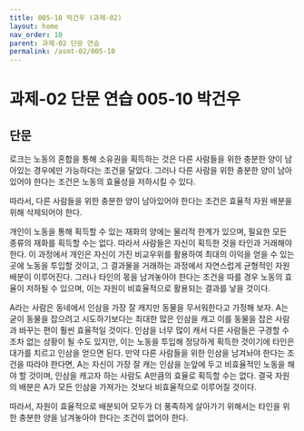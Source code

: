 ```yaml
---
title: 005-10 박건우 (과제-02)
layout: home
nav_order: 10
parent: 과제-02 단문 연습
permalink: /asmt-02/005-10
---
```


# 과제-02 단문 연습 005-10 박건우 

## 단문

로크는 노동의 혼합을 통해 소유권을 획득하는 것은 다른 사람들을 위한 충분한 양이 남아있는 경우에만 가능하다는 조건을 달았다. 그러나 다른 사람을 위한 충분한 양이 남아있어야 한다는 조건은 노동의 효율성을 저하시킬 수 있다.  

따라서, 다른 사람들을 위한 충분한 양이 남아있어야 한다는 조건은 효율적 자원 배분을 위해 삭제되어야 한다.  

개인이 노동을 통해 획득할 수 있는 재화의 양에는 물리적 한계가 있으며, 필요한 모든 종류의 재화를 획득할 수는 없다. 따라서 사람들은 자신이 획득한 것을 타인과 거래해야 한다. 이 과정에서 개인은 자신이 가진 비교우위를 활용하여 최대의 이익을 얻을 수 있는 곳에 노동을 투입할 것이고, 그 결과물을 거래하는 과정에서 자연스럽게 균형적인 자원 배분이 이루어진다. 그러나 타인의 몫을 남겨놓아야 한다는 조건을 따를 경우 노동의 효율이 저하될 수 있으며, 이는 자원이 비효율적으로 활용되는 결과를 낳을 것이다.  

A라는 사람은 동네에서 인삼을 가장 잘 캐지만 동물을 무서워한다고 가정해 보자. A는 굳이 동물을 잡으려고 시도하기보다는 최대한 많은 인삼을 캐고 이를 동물을 잡은 사람과 바꾸는 편이 훨씬 효율적일 것이다. 인삼을 너무 많이 캐서 다른 사람들은 구경할 수조차 없는 상황이 될 수도 있지만, 이는 노동을 투입해 정당하게 획득한 것이기에 타인은 대가를 치르고 인삼을 얻으면 된다. 만약 다른 사람들을 위한 인삼을 남겨놔야 한다는 조건을 따라야 한다면, A는 자신이 가장 잘 캐는 인삼을 눈앞에 두고 비효율적인 노동을 해야 할 것이며, 인삼을 캐고자 하는 사람도 A만큼의 효율로 획득할 수는 없다. 결국 자원의 배분은 A가 모든 인삼을 가져가는 것보다 비효율적으로 이루어질 것이다.  

따라서, 자원이 효율적으로 배분되어 모두가 더 풍족하게 살아가기 위해서는 타인을 위한 충분한 양을 남겨놓아야 한다는 조건이 없어야 한다.  
